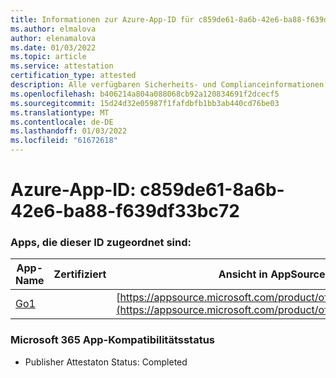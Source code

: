 ```yaml
---
title: Informationen zur Azure-App-ID für c859de61-8a6b-42e6-ba88-f639df33bc72
ms.author: elmalova
author: elenamalova
ms.date: 01/03/2022
ms.topic: article
ms.service: attestation
certification_type: attested
description: Alle verfügbaren Sicherheits- und Complianceinformationen für c859de61-8a6b-42e6-ba88-f639df33bc72.
ms.openlocfilehash: b406214a804a088068cb92a120834691f2dcecf5
ms.sourcegitcommit: 15d24d32e05987f1fafdbfb1bb3ab440cd76be03
ms.translationtype: MT
ms.contentlocale: de-DE
ms.lasthandoff: 01/03/2022
ms.locfileid: "61672618"
---
```

# <a name="azure-app-id-c859de61-8a6b-42e6-ba88-f639df33bc72"></a>Azure-App-ID: c859de61-8a6b-42e6-ba88-f639df33bc72


### <a name="apps-associated-with-this-id"></a>Apps, die dieser ID zugeordnet sind:
| **App-Name** | **Zertifiziert** | **Ansicht in AppSource** |
|--------------|---------------|-----------------------|
| [Go1](https://docs.microsoft.com/microsoft-365-app-certification/forward/WA200001484) |  | [https://appsource.microsoft.com/product/office/WA200001484](https://appsource.microsoft.com/product/office/WA200001484) |

### <a name="microsoft-365-app-compliance-status"></a>Microsoft 365 App-Kompatibilitätsstatus
- Publisher Attestaton Status: Completed
